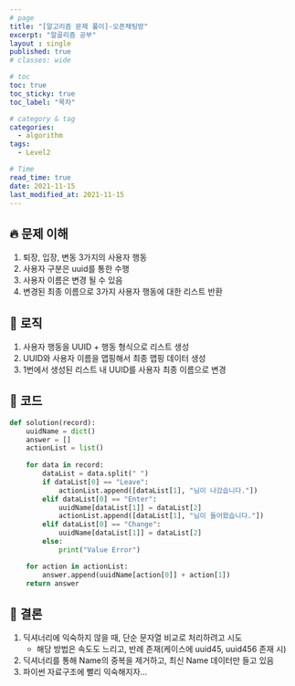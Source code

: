 ```yaml
---
# page
title: "[알고리즘 문제 풀이]-오픈채팅방"
excerpt: "알골리즘 공부"
layout : single
published: true
# classes: wide

# toc
toc: true
toc_sticky: true
toc_label: "목차"

# category & tag
categories:
  - algorithm
tags: 
  - Level2

# Time
read_time: true
date: 2021-11-15 
last_modified_at: 2021-11-15 
---
```


## :fire: 문제 이해
 1. 퇴장, 입장, 변동 3가지의 사용자 행동  
 2. 사용자 구분은 uuid를 통한 수행
 3. 사용자 이름은 변경 될 수 있음
 4. 변경된 최종 이름으로 3가지 사용자 행동에 대한 리스트 반환

## :speech_balloon: 로직

 1. 사용자 행동을 UUID + 행동 형식으로 리스트 생성
 2. UUID와 사용자 이름을 맵핑해서 최종 맵핑 데이터 생성
 3. 1번에서 생성된 리스트 내 UUID를 사용자 최종 이름으로 변경

## :speech_balloon: 코드

``` python
def solution(record):
    uuidName = dict()
    answer = []
    actionList = list()
    
    for data in record:
        dataList = data.split(" ")
        if dataList[0] == "Leave":
            actionList.append([dataList[1], "님이 나갔습니다."])
        elif dataList[0] == "Enter":
            uuidName[dataList[1]] = dataList[2]
            actionList.append([dataList[1], "님이 들어왔습니다."])
        elif dataList[0] == "Change":
            uuidName[dataList[1]] = dataList[2]
        else:
            print("Value Error")

    for action in actionList:
        answer.append(uuidName[action[0]] + action[1])
    return answer
```

## :memo: 결론
 1. 딕셔너리에 익숙하지 않을 때, 단순 문자열 비교로 처리하려고 시도   
    - 해당 방법은 속도도 느리고, 반례 존재(케이스에 uuid45, uuid456 존재 시)
 2. 딕셔너리를 통해 Name의 중복을 제거하고, 최신 Name 데이터만 들고 있음
 3. 파이썬 자료구조에 빨리 익숙해지자...


